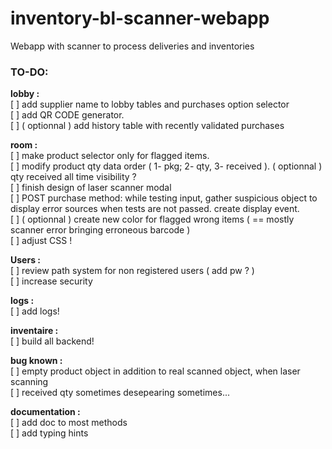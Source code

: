 # inventory-bl-scanner-webapp
Webapp with scanner to process deliveries and inventories 


### TO-DO:
<strong>lobby :</strong>
<br>[ ] add supplier name to lobby tables and purchases option selector
<br>[ ] add QR CODE generator.
<br>[ ] ( optionnal ) add history table with recently validated purchases

<strong>room :</strong>
<br>[ ] make product selector only for flagged items.
<br>[ ] modify product qty data order ( 1- pkg; 2- qty, 3- received ). ( optionnal ) qty received all time visibility ?
<br>[ ] finish design of laser scanner modal
<br>[ ] POST purchase method: while testing input, gather suspicious object to display error sources when tests are not passed. create display event.
<br>[ ] ( optionnal ) create new color for flagged wrong items ( == mostly scanner error bringing erroneous barcode )
<br>[ ] adjust CSS !

<strong>Users :</strong>
<br>[ ] review path system for non registered users ( add pw ? )
<br>[ ] increase security

<strong>logs :</strong>
<br>[ ] add logs!

<strong>inventaire :</strong>
<br>[ ] build all backend!

<strong>bug known :</strong>
<br>[ ] empty product object in addition to real scanned object, when laser scanning
<br>[ ] received qty sometimes desepearing sometimes...

<strong>documentation :</strong>
<br>[ ] add doc to most methods
<br>[ ] add typing hints
